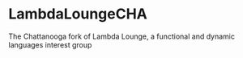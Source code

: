 LambdaLoungeCHA
===============

The Chattanooga fork of Lambda Lounge, a functional and dynamic languages interest group

